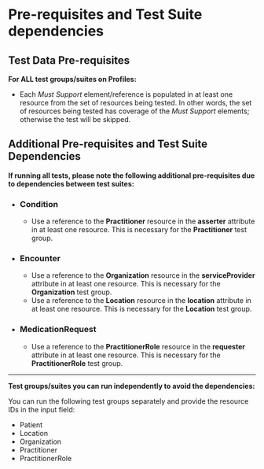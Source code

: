 # Pre-requisites and Test Suite dependencies
## Test Data Pre-requisites

**For ALL test groups/suites on Profiles:**
* Each *Must Support* element/reference is populated in at least one resource from the set of resources being tested. In other words, the set of resources being tested has coverage of the *Must Support* elements; otherwise the test will be skipped.

## Additional Pre-requisites and Test Suite Dependencies

**If running all tests, please note the following additional pre-requisites due to dependencies between test suites:**

* ### Condition
    * Use a reference to the **Practitioner** resource in the **asserter** attribute in at least one resource. This is necessary for the **Practitioner** test group.

* ### Encounter
    * Use a reference to the **Organization** resource in the **serviceProvider** attribute in at least one resource. This is necessary for the **Organization** test group.
    * Use a reference to the **Location** resource in the **location** attribute in at least one resource. This is necessary for the **Location** test group.

* ### MedicationRequest
    * Use a reference to the **PractitionerRole** resource in the **requester** attribute in at least one resource. This is necessary for the **PractitionerRole** test group.

***

**Test groups/suites you can run independently to avoid the dependencies:**

  You can run the following test groups separately and provide the resource IDs in the input field:
* Patient
* Location
* Organization
* Practitioner
* PractitionerRole

